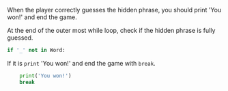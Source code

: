 <!--title={End}-->

<!--concepts={If Statements, Print Statements}-->

<!--badges={Python:90, Software Engineering:10}-->

When the player correctly guesses the hidden phrase, you should print 'You won!' and end the game.

At the end of the outer most while loop, check if the hidden phrase is fully guessed.

```python
if '_' not in Word:
```

If it is `print` 'You won!' and end the game with `break`.

```python
	print('You won!')
	break
```

